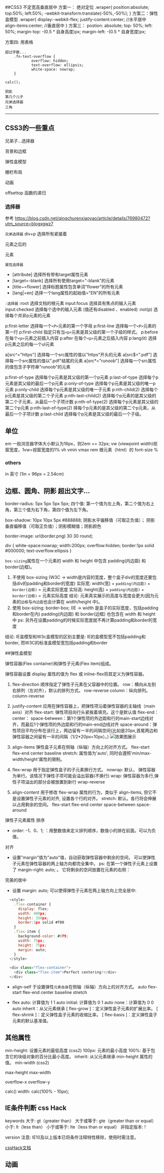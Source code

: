 ##CSS3
	不定宽高垂直居中
	方案一： 绝对定位
		.wraper{
			position:absolute;
			top:50%;
			left:50%;
			-webkit-transform:translate(-50%,-50%);
		}
	方案二：弹性盒模型
		.wraper{
			display:-webkit-flex;
			justify-content:center; //水平居中
			align-items:center; //垂直居中
		}
	方案三：
		postion: absolute;
        top: 50%;
        left: 50%;
        margin-top: -(0.5 * 自身高度)px;
        margin-left: -(0.5 * 自身宽度)px;

  方案四:
    用表格




	
	超过字数...
		.fn-text-overflow {
				overflow: hidden;
				text-overflow: ellipsis;
				white-space: nowrap;
		}

	calc();

	阴影
	第几个儿子
	兄弟选择器
	三角


--------


## CSS3的一些重点

兄弟子...选择器

背景和边框

弹性盒模型

栅栏布局

动画

offsettop
函数的递归


### 选择器

参考
https://blog.csdn.net/qingchurenxiaoyao/article/details/76980472?utm_source=blogxgwz7

`兄弟选择器`
div+p 选择所有紧接着<div>元素之后的<p>元素

`属性选择器`
* [attribute] 选择所有带有target属性元素
* [target=-blank] 选择所有使用target="-blank"的元素
* [title~=flower] 选择标题属性包含单词"flower"的所有元素
* [lang|=en] 选择一个lang属性的起始值="EN"的所有元素

`:选择器`
:root	选择文档的根元素
input:focus 选择具有焦点的输入元素
input:checked 选择每个选中的输入元素 (值还有disabled 、enabled)
:not(p) 选择每个并非p元素的元素


p:first-letter 选择每一个`<P>`元素的第一个字母
p:first-line 选择每一个`<P>`元素的第一行
p:first-child 指定只有当`<p>`元素是其父级的第一个子级的样式。
p:before 在每个`<p>`元素之前插入内容
p:after 在每个`<p>`元素之后插入内容
p:lang(it) 	选择p元素之后的每一个ul元素


a[src^="https"] 选择每一个src属性的值以"https"开头的元素
a[src$=".pdf"] 选择每一个src属性的值以".pdf"结尾的元素
a[src*="runoob"] 	选择每一个src属性的值包含子字符串"runoob"的元素


p:first-of-type 选择每个p元素是其父级的第一个p元素
p:last-of-type 选择每个p元素是其父级的最后一个p元素
p:only-of-type 选择每个p元素是其父级的唯一p元素
p:only-child 选择每个p元素是其父级的唯一子元素
p:nth-child(2) 选择每个p元素是其父级的第二个子元素
p:nth-last-child(2) 选择每个p元素的是其父级的第二个子元素，从最后一个子项计数
p:nth-of-type(2) 选择每个p元素是其父级的第二个p元素
p:nth-last-of-type(2) 择每个p元素的是其父级的第二个p元素，从最后一个子项计数
p:last-child 	选择每个p元素是其父级的最后一个子级。


## 单位

em 一般浏览器字体大小默认为16px，则2em == 32px;
vw (viewpoint width)视窗宽度，1vw=视窗宽度的1%
vh
vmin
vmax
rem 根元素（html）的 font-size
% 

### others
in	英寸 (1in = 96px = 2.54cm)


## 边框、圆角、阴影 超出文字...
border-radius: 5px 5px 5px 5px;
  四个值: 第一个值为左上角，第二个值为右上角，第三个值为右下角，第四个值为左下角。

box-shadow: 10px 10px 5px #888888;
  阴影水平偏移值（可取正负值）； 阴影垂直偏移值（可取正负值）；阴影模糊值；阴影颜色

border-image: url(border.png) 30 30 round;

div {
  white-space:nowrap; 
  width:200px; 
  overflow:hidden;
  border:1px solid #000000; 
  text-overflow:ellipsis
}


`box-sizing`属性在一个元素的 width 和 height 中包含 padding(内边距) 和 border(边框)。
  1. 不使用 box-sizing (W3C -> width是内容的宽度，整个盒子div的宽度还要包括div的padding和border的宽度)
    实际宽: width(宽) + `padding(内边距)` + `border(边框)` = 元素实际宽度
    实际高: height(高) + `padding(内边距)` + `border(边框)` = 元素实际高度
    结论: 元素真实展示的高度与宽度会更大(因为元素的`边框`与`内边距`也会计算在 width/height 中)。
  2. 使用 box-sizing: border-box; (IE -> width 是盒子的实际宽度，包括padding和border在内)
    padding(内边距) 和 border(边框) 也包含在 width 和 height 中
    ps: 另外在设置padding的时候实际宽度就不再计算padding和border的宽度

  结论: 
    IE盒模型和W3c盒模型的区别主要是: IE的盒模型宽不包括padding和border, 而W3C的标准盒模型宽包括padding和border

##弹性盒模型

弹性容器(Flex container)和弹性子元素(Flex item)组成。

弹性容器设置 display 属性的值为 flex 或 inline-flex将其定义为弹性容器。

  1. flex-direction 顺序指定了弹性子元素在父容器中的位置。
      row：横向从左到右排列（左对齐），默认的排列方式。
      row-reverse
      column：纵向排列。
      column-reverse

  2. justify-content 应用在弹性容器上，把弹性项沿着弹性容器的主轴线（main axis）对齐
      flex-start: 弹性项目向行头紧挨着填充。这个是默认值
      flex-end：
      center：
      space-between：第1个弹性项的外边距和行的main-start边线对齐，而最后1个弹性项的外边距和行的main-end边线对齐
      space-around：弹性项目平均分布在该行上，两边留有一半的间隔空间(比如是20px,首尾两边和弹性容器之间留有一半的间隔（1/2*20px=10px）。)
      ![效果图展示](http://www.runoob.com/wp-content/uploads/2016/04/2259AD60-BD56-4865-8E35-472CEABF88B2.jpg)

  3. align-items 弹性盒子元素在侧轴（纵轴）方向上的对齐方式。
      flex-start
      flex-end
      center
      baseline
      stretch: 属性值为'auto', 同时会遵照'min/max-width/height'属性的限制。
      
  4. flex-wrap 用于指定弹性盒子的子元素换行方式。
      nowrap: 默认， 弹性容器为单行。该情况下弹性子项可能会溢出容器(不换行)
      wrap: 弹性容器为多行,弹性子项溢出的部分会被放置到新行
      wrap-reverse

  5. align-content 用于修改 flex-wrap 属性的行为，类似于 align-items, 但它不是设置弹性子元素的对齐, 设置各个行的对齐。
      stretch: 默认。各行将会伸展以占用剩余的空间。
      flex-start
      flex-end 
      center 
      space-between
      space-around

弹性子元素属性
  排序
  * order: -1、0、1;
      <integer>：用整数值来定义排列顺序，数值小的排在前面。可以为负值。

  对齐
  * 设置"margin"值为"auto"值，自动获取弹性容器中剩余的空间， 可以使弹性子元素在弹性容器的两上轴方向都完全集中。
      ps: 在第一个弹性子元素上设置了 margin-right: auto; 。 它将剩余的空间放置在元素的右侧：

  完美的居中
  * 设置 margin: auto; 可以使得弹性子元素在两上轴方向上完全居中:
  ```javascript 
    <style>
      .flex-container {
        display: flex;
        width: 400px;
        height: 350px;
        border:1px solid #f00
      }
      .flex-item {
        background-color: #0f9;
        width: 75px;
        height: 75px;
        margin: auto;
      }
    </style>
  
    <div class="flex-container">
      <div class="flex-item">Perfect centering!</div>
    </div>

  ```
  * align-self 于设置弹性`元素自身`在侧轴（纵轴）方向上的对齐方式。
      auto
      flex-start
      flex-end
      center
      baseline
      stretch

  * flex
      auto: 计算值为 1 1 auto
      initial: 计算值为 0 1 auto
      none：计算值为 0 0 auto
      inherit：从父元素继承
      [ flex-grow ]：定义弹性盒子元素的扩展比率。
      [ flex-shrink ]：定义弹性盒子元素的收缩比率。
      [ flex-basis ]：定义弹性盒子元素的默认基准值。


## 其他属性

min-height: 设置元素的最低高度 (css2)
  100px: 元素的最小高度
  100%: 基于包含它的块级对象的百分比最小高度。
  inherit: 从父元素继承 min-height 属性的值。
min-width (css2)

max-height
max-width

overflow-x
overflow-y

calc()
  width: calc(100% - 10px);


## IE条件判断 css Hack

<!--[if <keywords>? IE <version>?]>  // <!--[if gt IE 6]>
  HTML代码块
<![endif]-->

  keywords
    大于: gt（greater than）
    大于或等于: gte（greater than or equal）
    小于: lt（less than）
    小于或等于: lte（less than or equal）
    非指定版本: !

  version
    注意: IE10及以上版本已将条件注释特性移除，使用时需注意。

  [cssHack文档](http://www.css88.com/book/css/hack/selectors.htm)



## 动画
